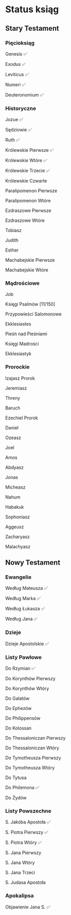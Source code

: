 # Status ksiąg

## Stary Testament
### Pięcioksiąg
Genesis ✅

Exodus ✅

Leviticus ✅

Numeri ✅

Deuteronomium ✅
### Historyczne
Jozue ✅

Sędziowie ✅

Ruth ✅

Królewskie Pierwsze ✅

Królewskie Wtóre ✅

Królewskie Trzecie ✅

Królewskie Czwarte

Paralipomenon Pierwsze

Paralipomenon Wtóre

Ezdraszowe Pierwsze

Ezdraszowe Wtóre

Tobiasz

Judith

Esther

Machabejskie Pierwsze

Machabejskie Wtóre
### Mądrościowe
Job

Księgi Psalmów [11/150]

Przypowieści Salomonowe

Ekklesiastes

Pieśń nad Pieśniami

Księgi Madrości

Ekklesiastyk
### Prorockie
Izajasz Prorok

Jeremiasz

Threny

Baruch

Ezechiel Prorok

Daniel

Ozeasz

Joel

Amos

Abdyasz

Jonas

Micheasz

Nahum

Habakuk

Sophoniasz

Aggeusz

Zacharyasz

Malachyasz
## Nowy Testament
### Ewangelie
Według Mateusza ✅

Według Marka ✅

Według Łukasza ✅

Według Jana ✅
### Dzieje
Dzieje Apostolskie ✅
### Listy Pawłowe
Do Rzymian ✅

Do Korynthów Pierwszy

Do Korynthów Wtóry

Do Galatów

Do Ephezów

Do Philippensów

Do Kolossan

Do Thessaloniczan Pierwszy

Do Thessaloniczan Wtóry

Do Tymotheusza Pierwszy

Do Tymotheusza Wtóry

Do Tytusa

Do Philemona ✅

Do Żydów
### Listy Powszechne
S. Jakóba Apostoła ✅

S. Piotra Pierwszy ✅

S. Piotra Wtóry ✅

S. Jana Pierwszy

S. Jana Wtóry

S. Jana Trzeci

S. Judasa Apostoła
### Apokalipsa
Objawienie Jana S. ✅
